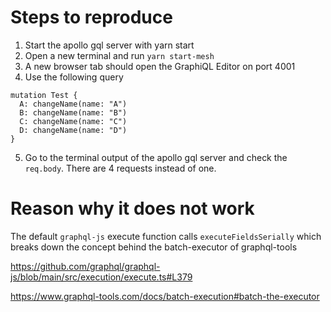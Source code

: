 # Steps to reproduce

1. Start the apollo gql server with yarn start
2. Open a new terminal and run `yarn start-mesh`
3. A new browser tab should open the GraphiQL Editor on port 4001
4. Use the following query

```gql
mutation Test {
  A: changeName(name: "A")
  B: changeName(name: "B")
  C: changeName(name: "C")
  D: changeName(name: "D")
}
```

5. Go to the terminal output of the apollo gql server and check the `req.body`. There are 4 requests instead of one.

# Reason why it does not work

The default `graphql-js` execute function calls `executeFieldsSerially` which breaks down the concept behind the batch-executor of graphql-tools

https://github.com/graphql/graphql-js/blob/main/src/execution/execute.ts#L379

https://www.graphql-tools.com/docs/batch-execution#batch-the-executor
